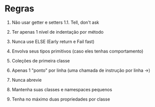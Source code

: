 # Regras

1. Não usar getter e setters
    1.1. Tell, don't ask

2. Ter apenas 1 nível de indentação por método

3. Nunca use ELSE (Early return e Fail fast)

4. Envolva seus tipos primitivos (caso eles tenhas comportamento)

5. Coleções de primeira classe

6. Apenas 1 "ponto" por linha (uma chamada de instrução por linha ->)

7. Nunca abrevie

8. Mantenha suas classes e namespaces pequenos

9. Tenha no máximo duas propriedades por classe
